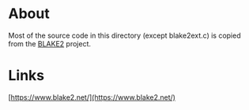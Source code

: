 # About

Most of the source code in this directory (except blake2ext.c) is copied from the [BLAKE2](https://github.com/BLAKE2/BLAKE2) project.

# Links

[https://www.blake2.net/](https://www.blake2.net/)
